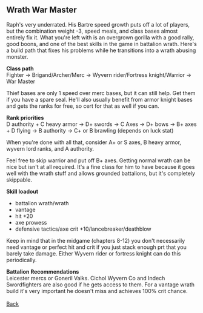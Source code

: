 ## Wrath War Master

Raph's very underrated. His Bartre speed growth puts off a lot of players, but the combination weight -3, speed meals, and class bases almost entirely fix it. 
What you're left with is an overgrown gorilla with a good rally, good boons, and one of the best skills in the game in battalion wrath. Here's a build path that fixes his
problems while he transitions into a wrath abusing monster. 

__Class path__ <br>
Fighter -> Brigand/Archer/Merc -> Wyvern rider/Fortress knight/Warrior -> War Master

Thief bases are only 1 speed over merc bases, but it can still help. Get them if you have a spare seal. He'll also usually benefit from armor knight bases and gets the 
ranks for free, so cert for that as well if you can.

__Rank priorities__ <br>
D authority + C heavy armor -> D+ swords -> C Axes -> D+ bows -> B+ axes + D flying -> B authority -> C+ or B brawling (depends on luck stat)

When you're done with all that, consider A+ or S axes, B heavy armor, wyvern lord ranks, and A authority.

Feel free to skip warrior and put off B+ axes. Getting normal wrath can be nice but isn't at all required. It's a fine class for him to have because it goes well with the
wrath stuff and allows grounded battalions, but it's completely skippable.

__Skill loadout__
- battalion wrath/wrath
- vantage
- hit +20
- axe prowess
- defensive tactics/axe crit +10/lancebreaker/deathblow

Keep in mind that in the midgame (chapters 8-12) you don't necessarily need vantage or perfect hit and crit if you just stack enough prt that you barely take damage. 
Either Wyvern rider or fortress knight can do this periodically.

__Battalion Recommendations__ <br>
Leicester mercs or Goneril Valks. Cichol Wyvern Co and Indech Swordfighters are also good if he gets access to them. For a vantage wrath build it's very important he 
doesn't miss and achieves 100% crit chance.
<br><br>
[Back](https://rocdoc2.github.io/fe3h-discord-builds/Raphael.html)
